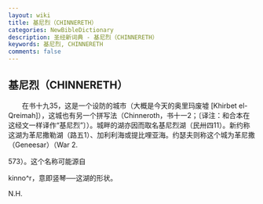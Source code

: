 ```yaml
---
layout: wiki
title: 基尼烈（CHINNERETH）
categories: NewBibleDictionary
description: 圣经新词典 - 基尼烈（CHINNERETH）
keywords: 基尼烈, CHINNERETH
comments: false
---
```


## 基尼烈（CHINNERETH）

　　在书十九35，这是一个设防的城市（大概是今天的奥里玛废墟 [Khirbet el-Qreimah]），这城也有另一个拼写法（Chinneroth，书十一2；〔译注：和合本在这经文一样译作“基尼烈”〕）。城畔的湖亦因而取名基尼烈湖（民卅四11）。新约称这湖为革尼撒勒湖（路五1）、加利利海或提比哩亚海。约瑟夫则称这个城为革尼撒（Geneesar）（War 2.

573）。这个名称可能源自

kinno^r，意即竖琴──这湖的形状。

N.H.






